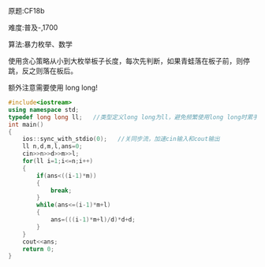 原题:CF18b

难度:普及-,1700

算法:暴力枚举、数学

使用贪心策略从小到大枚举板子长度，每次先判断，如果青蛙落在板子前，则停跳，反之则落在板后。

额外注意需要使用 long long!

```cpp
#include<iostream>
using namespace std;
typedef long long ll;   //类型定义long long为ll，避免频繁使用long long时累手 
int main()
{
	ios::sync_with_stdio(0);   //关同步流，加速cin输入和cout输出 
	ll n,d,m,l,ans=0;  
	cin>>n>>d>>m>>l; 
	for(ll i=1;i<=n;i++)
	{
		if(ans<((i-1)*m))
		{
			break;
		}
		while(ans<=(i-1)*m+l)
		{
			ans=(((i-1)*m+l)/d)*d+d;
		}
	}
	cout<<ans;
	return 0;
}

```
​